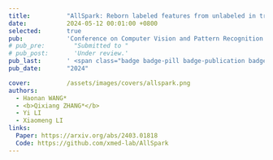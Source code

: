 ```yaml
---
title:          "AllSpark: Reborn labeled features from unlabeled in transformer for semi-supervised semantic segmentation"
date:           2024-05-12 00:01:00 +0800
selected:       true
pub:            'Conference on Computer Vision and Pattern Recognition (CVPR) <span class="badge badge-info">CCF-A</span>'
# pub_pre:        "Submitted to "
# pub_post:       'Under review.'
pub_last:       ' <span class="badge badge-pill badge-publication badge-success">Segmentation</span> <img alt="GitHub Repo stars" src="https://img.shields.io/github/stars/xmed-lab/AllSpark?style=social">'
pub_date:       "2024"

cover:          /assets/images/covers/allspark.png
authors:
  - Haonan WANG*
  - <b>Qixiang ZHANG*</b>
  - Yi LI
  - Xiaomeng LI
links:
  Paper: https://arxiv.org/abs/2403.01818
  Code: https://github.com/xmed-lab/AllSpark
---
```


